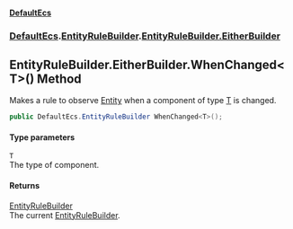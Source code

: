 #### [DefaultEcs](./index.md 'index')
### [DefaultEcs](./DefaultEcs.md 'DefaultEcs').[EntityRuleBuilder](./DefaultEcs-EntityRuleBuilder.md 'DefaultEcs.EntityRuleBuilder').[EntityRuleBuilder.EitherBuilder](./DefaultEcs-EntityRuleBuilder-EitherBuilder.md 'DefaultEcs.EntityRuleBuilder.EitherBuilder')
## EntityRuleBuilder.EitherBuilder.WhenChanged&lt;T&gt;() Method
Makes a rule to observe [Entity](./DefaultEcs-Entity.md 'DefaultEcs.Entity') when a component of type [T](#DefaultEcs-EntityRuleBuilder-EitherBuilder-WhenChanged-T-()-T 'DefaultEcs.EntityRuleBuilder.EitherBuilder.WhenChanged&lt;T&gt;().T') is changed.  
```csharp
public DefaultEcs.EntityRuleBuilder WhenChanged<T>();
```
#### Type parameters
<a name='DefaultEcs-EntityRuleBuilder-EitherBuilder-WhenChanged-T-()-T'></a>
`T`  
The type of component.  
  
#### Returns
[EntityRuleBuilder](./DefaultEcs-EntityRuleBuilder.md 'DefaultEcs.EntityRuleBuilder')  
The current [EntityRuleBuilder](./DefaultEcs-EntityRuleBuilder.md 'DefaultEcs.EntityRuleBuilder').  
